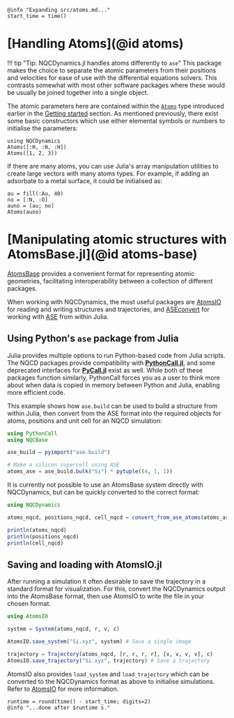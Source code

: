 ```@setup logging
@info "Expanding src/atoms.md..."
start_time = time()
```
# [Handling Atoms](@id atoms)

!!! tip "Tip: NQCDynamics.jl handles atoms differently to `ase`"
	This package makes the choice to separate the atomic parameters from their positions and
	velocities for ease of use with the differential equations solvers.
	This contrasts somewhat with most other software packages where these would be usually
	be joined together into a single object.

The atomic parameters here are contained within the
[`Atoms`](@ref) type introduced earlier
in the [Getting started](@ref) section.
As mentioned previously, there exist some basic constructors which use either elemental
symbols or numbers to initialise the parameters:
```@repl atoms
using NQCDynamics
Atoms([:H, :H, :H])
Atoms([1, 2, 3])
```

If there are many atoms, you can use Julia's array manipulation utilities to create
large vectors with many atoms types.
For example, if adding an adsorbate to a metal surface, it could be initialised as:
```@repl atoms
au = fill(:Au, 40)
no = [:N, :O]
auno = [au; no]
Atoms(auno)
```

# [Manipulating atomic structures with AtomsBase.jl](@id atoms-base)

[AtomsBase](https://github.com/JuliaMolSim/AtomsBase.jl) provides a convenient format for
representing atomic geometries, facilitating interoperability between a collection of
different packages.

When working with NQCDynamics, the most useful packages are [AtomsIO](https://github.com/mfherbst/AtomsIO.jl)
for reading and writing structures and trajectories, and [ASEconvert](https://github.com/mfherbst/ASEconvert.jl)
for working with [ASE](https://wiki.fysik.dtu.dk/ase/index.html) from within Julia.

## Using Python's `ase` package from Julia

Julia provides multiple options to run Python-based code from Julia scripts. The NQCD packages
provide compatibility with [**PythonCall.jl**](https://github.com/JuliaPy/PythonCall.jl), and some deprecated interfaces for [**PyCall.jl**](https://github.com/JuliaPy/PyCall.jl) exist as well. 
While both of these packages function similarly, PythonCall forces you as a user to think more about when data is copied in memory between Python and Julia, enabling more efficient code. 

This example shows how `ase.build` can be used to build a structure from within Julia, then convert
from the ASE format into the required objects for atoms, positions and unit cell for an NQCD simulation:

```julia
using PythonCall
using NQCBase

ase_build = pyimport("ase.build")

# Make a silicon supercell using ASE
atoms_ase = ase_build.bulk("Si") * pytuple((4, 1, 1))
```

It is currently not possible to use an AtomsBase system directly with NQCDynamics, but can
be quickly converted to the correct format:

```julia
using NQCDynamics

atoms_nqcd, positions_nqcd, cell_nqcd = convert_from_ase_atoms(atoms_ase)

println(atoms_nqcd)
println(positions_nqcd)
println(cell_nqcd)
```


## Saving and loading with AtomsIO.jl

After running a simulation it often desirable to save the trajectory in a standard format for visualization.
For this, convert the NQCDynamics output into the AtomsBase format,
then use AtomsIO to write the file in your chosen format.

```julia
using AtomsIO

system = System(atoms_nqcd, r, v, c)

AtomsIO.save_system("Si.xyz", system) # Save a single image

trajectory = Trajectory(atoms_nqcd, [r, r, r, r], [v, v, v, v], c)
AtomsIO.save_trajectory("Si.xyz", trajectory) # Save a trajectory
```

AtomsIO also provides `load_system` and `load_trajectory` which can be converted to the
NQCDynamics format as above to initialise simulations.
Refer to [AtomsIO](https://mfherbst.github.io/AtomsIO.jl/stable/) for more information.
```@setup logging
runtime = round(time() - start_time; digits=2)
@info "...done after $runtime s."
```
